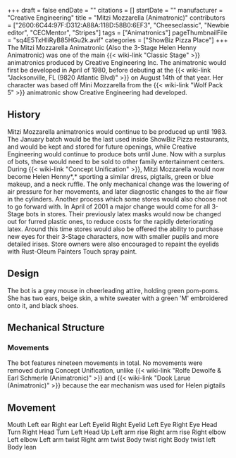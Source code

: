 +++
draft = false
endDate = ""
citations = []
startDate = ""
manufacturer = "Creative Engineering"
title = "Mitzi Mozzarella (Animatronic)"
contributors = ["2600:6C44:97F:D312:A88A:118D:58B0:6EF3", "Cheeseclassic", "Newbie editor", "CECMentor", "Stripes"]
tags = ["Animatronics"]
pageThumbnailFile = "sq4E5TxHIiRyB85HGu2k.avif"
categories = ["ShowBiz Pizza Place"]
+++
The Mitzi Mozzarella Animatronic (Also the 3-Stage Helen Henny Animatronic) was one of the main {{< wiki-link "Classic Stage" >}} animatronics produced by Creative Engineering Inc. The animatronic would first be developed in April of 1980, before debuting at the {{< wiki-link "Jacksonville, FL (9820 Atlantic Blvd)" >}} on August 14th of that year. Her character was based off Mini Mozzarella from the {{< wiki-link "Wolf Pack 5" >}} animatronic show Creative Engineering had developed.

## History

Mitzi Mozzarella animatronics would continue to be produced up until 1983. The January batch would be the last used inside ShowBiz Pizza restaurants, and would be kept and stored for future openings, while Creative Engineering would continue to produce bots until June. Now with a surplus of bots, these would need to be sold to other family entertainment centers.
During {{< wiki-link "Concept Unification" >}}, Mitzi Mozzarella would now become Helen Henny*,* sporting a similar dress, pigtails, green or blue makeup, and a neck ruffle. The only mechanical change was the lowering of air pressure for her movements, and later diagnostic changes to the air flow in the cylinders. Another process which some stores would also choose not to go forward with. In April of 2001 a major change would come for all 3-Stage bots in stores. Their previously latex masks would now be changed out for furred plastic ones, to reduce costs for the rapidly deteriorating latex. Around this time stores would also be offered the ability to purchase new eyes for their 3-Stage characters, now with smaller pupils and more detailed irises. Store owners were also encouraged to repaint the eyelids with Rust-Oleum Painters Touch spray paint.

## Design

The bot is a grey mouse in cheerleading attire, holding green pom-poms. She has two ears, beige skin, a white sweater with a green 'M' embroidered onto it, and black shoes.

## Mechanical Structure

### Movements

The bot features nineteen movements in total. No movements were removed during Concept Unification, unlike {{< wiki-link "Rolfe Dewolfe & Earl Schmerle (Animatronic)" >}} and {{< wiki-link "Dook Larue (Animatronic)" >}} because the ear mechanism was used for Helen pigtails

  Movement
  ------------------
  Mouth
  Left ear
  Right ear
  Left Eyelid
  Right Eyelid
  Left Eye
  Right Eye
  Head Turn Right
  Head Turn Left
  Head Up
  Left arm rise
  Right arm rise
  Right elbow
  Left elbow
  Left arm twist
  Right arm twist
  Body twist right
  Body twist left
  Body lean
